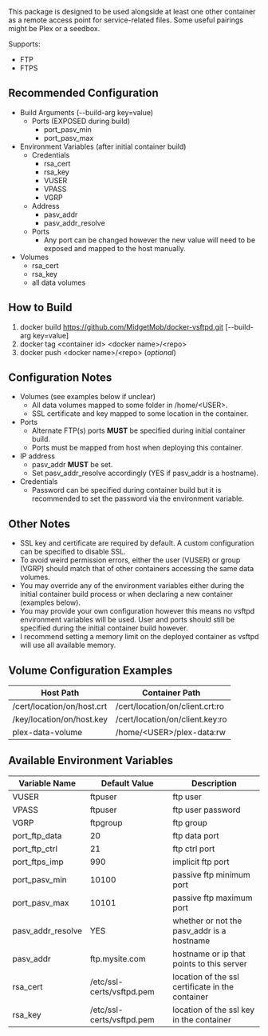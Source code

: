 This package is designed to be used alongside at least one other container as a remote access point for service-related files. Some useful pairings might be Plex or a seedbox.

Supports:
* FTP
* FTPS

## Recommended Configuration
* Build Arguments (--build-arg key=value)
  * Ports (EXPOSED during build)
    * port_pasv_min
    * port_pasv_max
* Environment Variables (after initial container build)
  * Credentials
    * rsa_cert
    * rsa_key
    * VUSER
    * VPASS
    * VGRP
  * Address
    * pasv_addr
    * pasv_addr_resolve
  * Ports 
    * Any port can be changed however the new value will need to be exposed and mapped to the host manually.
* Volumes
  * rsa_cert
  * rsa_key
  * all data volumes

## How to Build
1. docker build https://github.com/MidgetMob/docker-vsftpd.git [--build-arg key=value]  
3. docker tag \<container id> \<docker name>/\<repo>  
3. docker push \<docker name>/\<repo> (*optional*)

## Configuration Notes
* Volumes (see examples below if unclear)
  * All data volumes mapped to some folder in /home/\<USER>.
  * SSL certificate and key mapped to some location in the container.
* Ports
  * Alternate FTP(s) ports **MUST** be specified during initial container build.
  * Ports must be mapped from host when deploying this container.
* IP address
  * pasv_addr **MUST** be set.
  * Set pasv_addr_resolve accordingly (YES if pasv_addr is a hostname).
* Credentials
  * Password can be specified during container build but it is recommended to set the password via the environment variable.

## Other Notes
* SSL key and certificate are required by default. A custom configuration can be specified to disable SSL.
* To avoid weird permission errors, either the user (VUSER) or group (VGRP) should match that of other containers accessing the same data volumes.
* You may override any of the environment variables either during the initial container build process or when declaring a new container (examples below).
* You may provide your own configuration however this means no vsftpd environment variables will be used. User and ports should still be specified during the initial container build however.
* I recommend setting a memory limit on the deployed container as vsftpd will use all available memory.

## Volume Configuration Examples
Host Path | Container Path
--------- | --------------
/cert/location/on/host.crt | /cert/location/on/client.crt:ro
/key/location/on/host.key | /cert/location/on/client.key:ro
plex-data-volume | /home/\<USER>/plex-data:rw

## Available Environment Variables
Variable Name | Default Value | Description
------------- | ------------- | -----------
VUSER | ftpuser | ftp user  
VPASS | ftpuser | ftp user password  
VGRP | ftpgroup | ftp group  
port_ftp_data | 20 | ftp data port 
port_ftp_ctrl | 21 | ftp ctrl port  
port_ftps_imp | 990 | implicit ftp port  
port_pasv_min | 10100 | passive ftp minimum port  
port_pasv_max | 10101 | passive ftp maximum port
pasv_addr_resolve | YES | whether or not the pasv_addr is a hostname
pasv_addr | ftp.mysite.com | hostname or ip that points to this server  
rsa_cert | /etc/ssl-certs/vsftpd.pem | location of the ssl certificate in the container  
rsa_key | /etc/ssl-certs/vsftpd.pem | location of the ssl key in the container
